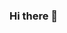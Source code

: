### Hi there 👋

<!--
**Ak627/Ak627** is a ✨ _special_ ✨ repository because its `README.md` (this file) appears on your GitHub profile.

Here are some ideas to get you started:

- 🔭 I’m currently working on coding in a computer science class
- 🌱 I’m currently learning coding in a computer science class
- 👯 I’m looking to collaborate on stuff
- 🤔 I’m looking for help with other stuff
- 💬 Ask me about idk stuff i guess
- 😄 Pronouns: he/him
- ⚡ Fun fact: I like coding
